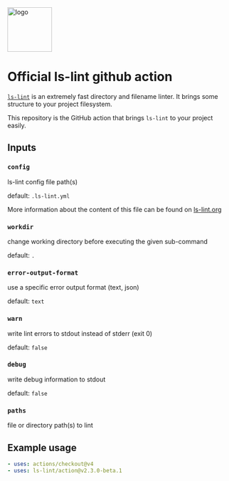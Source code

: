 <img width="100" src="https://raw.githubusercontent.com/loeffel-io/ls-lint/master/assets/logo/ls-lint.png" alt="logo">

# Official ls-lint github action

[`ls-lint`](https://github.com/loeffel-io/ls-lint) is an extremely fast directory and filename linter. It brings some
structure to your project filesystem.

This repository is the GitHub action that brings `ls-lint` to your project easily.

## Inputs

### `config`

ls-lint config file path(s)

default: `.ls-lint.yml`

More information about the content of this file can be found on [ls-lint.org](https://ls-lint.org/)

### `workdir`

change working directory before executing the given sub-command

default: `.`

### `error-output-format`

use a specific error output format (text, json)

default: `text`

### `warn`

write lint errors to stdout instead of stderr (exit 0)

default: `false`

### `debug`

write debug information to stdout

default: `false`

### `paths`

file or directory path(s) to lint

## Example usage

```yaml
- uses: actions/checkout@v4
- uses: ls-lint/action@v2.3.0-beta.1
```
